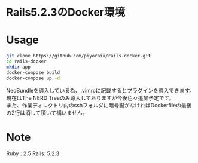 # Rails5.2.3のDocker環境

# Usage

```bash
git clone https://github.com/piyoraik/rails-docker.git
cd rails-docker
mkdir app
docker-compose build
docker-compose up -d
```
NeoBundleを導入している為、.vimrcに記載するとプラグインを導入できます。  
現在はThe NERD Treeのみ導入しておりますが今後色々追加予定です。  
また、作業ディレクトリ内のsshフォルダに暗号鍵がなければDockerfileの最後の2行は消して頂いて構いません。  

# Note

Ruby : 2.5
Rails: 5.2.3

